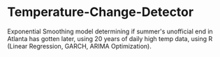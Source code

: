 # Temperature-Change-Detector
Exponential Smoothing model determining if summer's unofficial end in Atlanta has gotten later, using 20 years of daily high temp data, using R (Linear Regression, GARCH, ARIMA Optimization).
